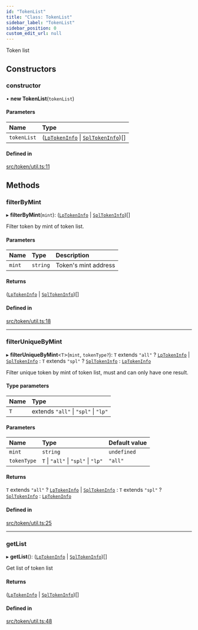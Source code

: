 ```yaml
---
id: "TokenList"
title: "Class: TokenList"
sidebar_label: "TokenList"
sidebar_position: 0
custom_edit_url: null
---
```


Token list

## Constructors

### constructor

• **new TokenList**(`tokenList`)

#### Parameters

| Name | Type |
| :------ | :------ |
| `tokenList` | ([`LpTokenInfo`](../interfaces/LpTokenInfo.md) \| [`SplTokenInfo`](../interfaces/SplTokenInfo.md))[] |

#### Defined in

[src/token/util.ts:11](https://github.com/alpha-defi/raydium-sdk/blob/7094668/src/token/util.ts#L11)

## Methods

### filterByMint

▸ **filterByMint**(`mint`): ([`LpTokenInfo`](../interfaces/LpTokenInfo.md) \| [`SplTokenInfo`](../interfaces/SplTokenInfo.md))[]

Filter token by mint of token list.

#### Parameters

| Name | Type | Description |
| :------ | :------ | :------ |
| `mint` | `string` | Token's mint address |

#### Returns

([`LpTokenInfo`](../interfaces/LpTokenInfo.md) \| [`SplTokenInfo`](../interfaces/SplTokenInfo.md))[]

#### Defined in

[src/token/util.ts:18](https://github.com/alpha-defi/raydium-sdk/blob/7094668/src/token/util.ts#L18)

___

### filterUniqueByMint

▸ **filterUniqueByMint**<`T`\>(`mint`, `tokenType?`): `T` extends ``"all"`` ? [`LpTokenInfo`](../interfaces/LpTokenInfo.md) \| [`SplTokenInfo`](../interfaces/SplTokenInfo.md) : `T` extends ``"spl"`` ? [`SplTokenInfo`](../interfaces/SplTokenInfo.md) : [`LpTokenInfo`](../interfaces/LpTokenInfo.md)

Filter unique token by mint of token list, must and can only have one result.

#### Type parameters

| Name | Type |
| :------ | :------ |
| `T` | extends ``"all"`` \| ``"spl"`` \| ``"lp"`` |

#### Parameters

| Name | Type | Default value |
| :------ | :------ | :------ |
| `mint` | `string` | `undefined` |
| `tokenType` | `T` \| ``"all"`` \| ``"spl"`` \| ``"lp"`` | `"all"` |

#### Returns

`T` extends ``"all"`` ? [`LpTokenInfo`](../interfaces/LpTokenInfo.md) \| [`SplTokenInfo`](../interfaces/SplTokenInfo.md) : `T` extends ``"spl"`` ? [`SplTokenInfo`](../interfaces/SplTokenInfo.md) : [`LpTokenInfo`](../interfaces/LpTokenInfo.md)

#### Defined in

[src/token/util.ts:25](https://github.com/alpha-defi/raydium-sdk/blob/7094668/src/token/util.ts#L25)

___

### getList

▸ **getList**(): ([`LpTokenInfo`](../interfaces/LpTokenInfo.md) \| [`SplTokenInfo`](../interfaces/SplTokenInfo.md))[]

Get list of token list

#### Returns

([`LpTokenInfo`](../interfaces/LpTokenInfo.md) \| [`SplTokenInfo`](../interfaces/SplTokenInfo.md))[]

#### Defined in

[src/token/util.ts:48](https://github.com/alpha-defi/raydium-sdk/blob/7094668/src/token/util.ts#L48)
